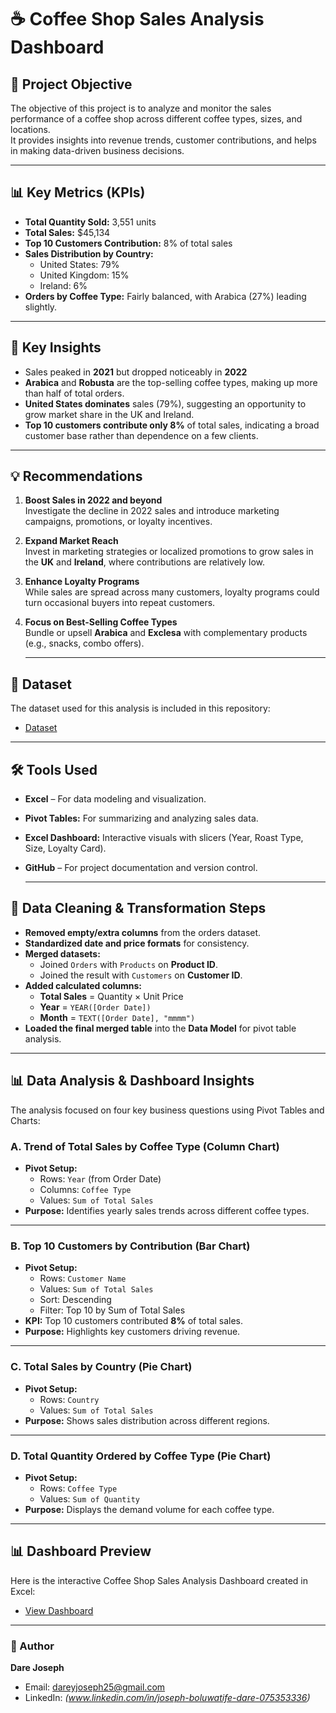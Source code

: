 # ☕ Coffee Shop Sales Analysis Dashboard

## 📌 Project Objective
The objective of this project is to analyze and monitor the sales performance of a coffee shop across different coffee types, sizes, and locations.  
It provides insights into revenue trends, customer contributions, and helps in making data-driven business decisions.

---

## 📊 Key Metrics (KPIs)
- **Total Quantity Sold:** 3,551 units  
- **Total Sales:** $45,134  
- **Top 10 Customers Contribution:** 8% of total sales  
- **Sales Distribution by Country:**  
  - United States: 79%  
  - United Kingdom: 15%  
  - Ireland: 6%  
- **Orders by Coffee Type:** Fairly balanced, with Arabica (27%) leading slightly.

---

## 🔎 Key Insights
- Sales peaked in **2021** but dropped noticeably in **2022**
- **Arabica** and **Robusta** are the top-selling coffee types, making up more than half of total orders.
- **United States dominates** sales (79%), suggesting an opportunity to grow market share in the UK and Ireland.
- **Top 10 customers contribute only 8%** of total sales, indicating a broad customer base rather than dependence on a few clients.

---

## 💡 Recommendations
1. **Boost Sales in 2022 and beyond**  
   Investigate the decline in 2022 sales and introduce marketing campaigns, promotions, or loyalty incentives.

2. **Expand Market Reach**  
   Invest in marketing strategies or localized promotions to grow sales in the **UK** and **Ireland**, where contributions are relatively low.

3. **Enhance Loyalty Programs**  
   While sales are spread across many customers, loyalty programs could turn occasional buyers into repeat customers.

4. **Focus on Best-Selling Coffee Types**  
   Bundle or upsell **Arabica** and **Exclesa** with complementary products (e.g., snacks, combo offers).

   ---

## 📂 Dataset
The dataset used for this analysis is included in this repository:  
- <a href="https://github.com/JaySpesh/Coffee-Data-Analysis/blob/main/coffeeOrdersData.xlsx">Dataset</a>

---

## 🛠 Tools Used
- **Excel** – For data modeling and visualization.
- **Pivot Tables:** For summarizing and analyzing sales data.
- **Excel Dashboard:** Interactive visuals with slicers (Year, Roast Type, Size, Loyalty Card).
- **GitHub** – For project documentation and version control.

  ---


## 🧹 Data Cleaning & Transformation Steps
- **Removed empty/extra columns** from the orders dataset.
- **Standardized date and price formats** for consistency.
- **Merged datasets:**
  - Joined `Orders` with `Products` on **Product ID**.
  - Joined the result with `Customers` on **Customer ID**.
- **Added calculated columns:**
  - **Total Sales** = Quantity × Unit Price
  - **Year** = `YEAR([Order Date])`
  - **Month** = `TEXT([Order Date], "mmmm")`
- **Loaded the final merged table** into the **Data Model** for pivot table analysis.


---


## 📊 Data Analysis & Dashboard Insights

The analysis focused on four key business questions using Pivot Tables and Charts:

### A. **Trend of Total Sales by Coffee Type** (Column Chart)
- **Pivot Setup:**
  - Rows: `Year` (from Order Date)
  - Columns: `Coffee Type`
  - Values: `Sum of Total Sales`
- **Purpose:** Identifies yearly sales trends across different coffee types.

---

### B. **Top 10 Customers by Contribution** (Bar Chart)
- **Pivot Setup:**
  - Rows: `Customer Name`
  - Values: `Sum of Total Sales`
  - Sort: Descending
  - Filter: Top 10 by Sum of Total Sales
- **KPI:** Top 10 customers contributed **8%** of total sales.
- **Purpose:** Highlights key customers driving revenue.

---

### C. **Total Sales by Country** (Pie Chart)
- **Pivot Setup:**
  - Rows: `Country`
  - Values: `Sum of Total Sales`
- **Purpose:** Shows sales distribution across different regions.

---

### D. **Total Quantity Ordered by Coffee Type** (Pie Chart)
- **Pivot Setup:**
  - Rows: `Coffee Type`
  - Values: `Sum of Quantity`
- **Purpose:** Displays the demand volume for each coffee type.

---


  ## 📊 Dashboard Preview
Here is the interactive Coffee Shop Sales Analysis Dashboard created in Excel:
- <a href="https://github.com/JaySpesh/Coffee-Data-Analysis/blob/main/Coffee%20Sales%20Dashboard.png">View Dashboard</a>


---

### 👤 Author
**Dare Joseph**  
- Email: dareyjoseph25@gmail.com  
- LinkedIn: *(www.linkedin.com/in/joseph-boluwatife-dare-075353336)* 



